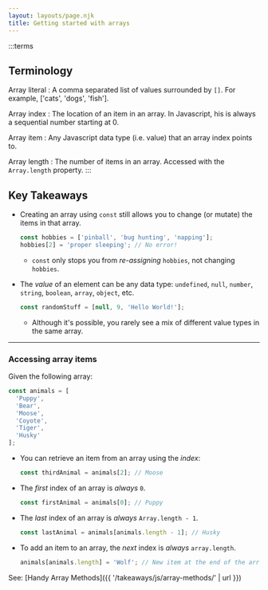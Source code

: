 ```yaml
---
layout: layouts/page.njk
title: Getting started with arrays
---
```

:::terms
## Terminology
Array literal
: A comma separated list of values surrounded by `[]`. For example, ['cats', 'dogs', 'fish'].

Array index
: The location of an item in an array. In Javascript, his is always a sequential number starting at 0.

Array item
: Any Javascript data type (i.e. value) that an array index points to.

Array length
: The number of items in an array. Accessed with the `Array.length` property.
:::

## Key Takeaways
- Creating an array using `const` still allows you to change (or mutate) the items in that array.

    ```js
    const hobbies = ['pinball', 'bug hunting', 'napping'];
    hobbies[2] = 'proper sleeping'; // No error!
    ```

    - `const` only stops you from _re-assigning_ `hobbies`, not changing `hobbies`.

- The _value_ of an element can be any data type: `undefined`, `null`, `number`, `string`, `boolean`, `array`, `object`, etc.

    ```js
    const randomStuff = [null, 9, 'Hello World!'];
    ```

    - Although it's possible, you rarely see a mix of different value types in the same array.

---

### Accessing array items
Given the following array:

```js
const animals = [
  'Puppy',
  'Bear',
  'Moose',
  'Coyote',
  'Tiger',
  'Husky'
];
```

- You can retrieve an item from an array using the _index_:

    ```js
    const thirdAnimal = animals[2]; // Moose
    ```

- The _first_ index of an array is _always_ `0`.

    ```js
    const firstAnimal = animals[0]; // Puppy
    ```

- The _last_ index of an array is _always_ `Array.length - 1`.

    ```js
    const lastAnimal = animals[animals.length - 1]; // Husky
    ```

- To add an item to an array, the _next_ index is _always_ `array.length`.

    ```js
    animals[animals.length] = 'Wolf'; // New item at the end of the array
    ```

See: [Handy Array Methods]({{ '/takeaways/js/array-methods/' | url }})